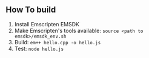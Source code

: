 
How To build
------------

1. Install Emscripten EMSDK
2. Make Emscripten's tools available: `source <path to emsdk>/emsdk_env.sh`
3. Build: `em++ hello.cpp -o hello.js`
4. Test: `node hello.js`


